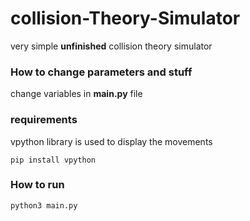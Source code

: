 # collision-Theory-Simulator
very simple **unfinished** collision theory simulator 

### How to change parameters and stuff
change variables in **main.py** file

### requirements 
vpython library is used to display the movements
```buildoutcfg
pip install vpython
```

### How to run
```buildoutcfg
python3 main.py
```

